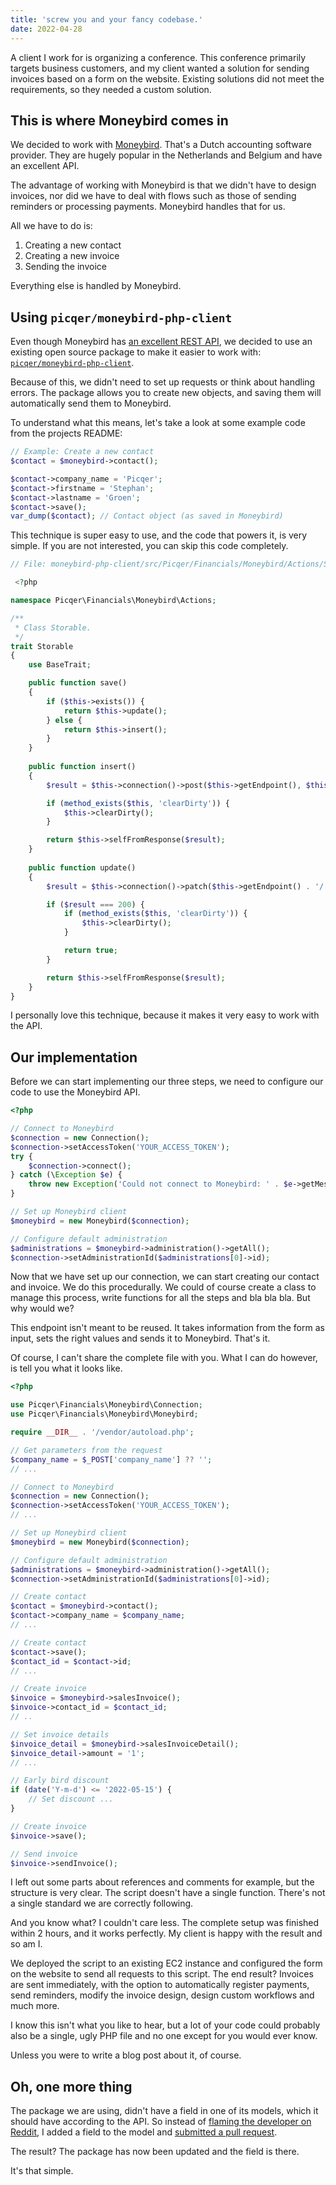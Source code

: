 ```yaml
---
title: 'screw you and your fancy codebase.'
date: 2022-04-28
---
```

A client I work for is organizing a conference. This conference primarily targets business customers, and my client wanted a solution for sending invoices based on a form on the website. Existing solutions did not meet the requirements, so they needed a custom solution.

## This is where Moneybird comes in
We decided to work with [Moneybird](https://www.moneybird.com/). That's a Dutch accounting software provider. They are hugely popular in the Netherlands and Belgium and have an excellent API.

The advantage of working with Moneybird is that we didn't have to design invoices, nor did we have to deal with flows such as those of sending reminders or processing payments. Moneybird handles that for us.

All we have to do is:

1. Creating a new contact
2. Creating a new invoice
3. Sending the invoice

Everything else is handled by Moneybird.

## Using `picqer/moneybird-php-client`
Even though Moneybird has [an excellent REST API](https://developer.moneybird.com/), we decided to use an existing open source package to make it easier to work with: [`picqer/moneybird-php-client`](https://github.com/picqer/moneybird-php-client).

Because of this, we didn't need to set up requests or think about handling errors. The package allows you to create new objects, and saving them will automatically send them to Moneybird.

To understand what this means, let's take a look at some example code from the projects README:

```php
// Example: Create a new contact
$contact = $moneybird->contact();

$contact->company_name = 'Picqer';
$contact->firstname = 'Stephan';
$contact->lastname = 'Groen';
$contact->save();
var_dump($contact); // Contact object (as saved in Moneybird)
```

This technique is super easy to use, and the code that powers it, is very simple. If you are not interested, you can skip this code completely.

```php
// File: moneybird-php-client/src/Picqer/Financials/Moneybird/Actions/Storable.php 

 <?php

namespace Picqer\Financials\Moneybird\Actions;

/**
 * Class Storable.
 */
trait Storable
{
    use BaseTrait;

    public function save()
    {
        if ($this->exists()) {
            return $this->update();
        } else {
            return $this->insert();
        }
    }
    
    public function insert()
    {
        $result = $this->connection()->post($this->getEndpoint(), $this->jsonWithNamespace());

        if (method_exists($this, 'clearDirty')) {
            $this->clearDirty();
        }

        return $this->selfFromResponse($result);
    }
    
    public function update()
    {
        $result = $this->connection()->patch($this->getEndpoint() . '/' . urlencode($this->id), $this->jsonWithNamespace());

        if ($result === 200) {
            if (method_exists($this, 'clearDirty')) {
                $this->clearDirty();
            }

            return true;
        }

        return $this->selfFromResponse($result);
    }
}
```

I personally love this technique, because it makes it very easy to work with the API.

## Our implementation
Before we can start implementing our three steps, we need to configure our code to use the Moneybird API.

```php
<?php

// Connect to Moneybird
$connection = new Connection();
$connection->setAccessToken('YOUR_ACCESS_TOKEN');
try {
    $connection->connect();
} catch (\Exception $e) {
    throw new Exception('Could not connect to Moneybird: ' . $e->getMessage());
}

// Set up Moneybird client
$moneybird = new Moneybird($connection);

// Configure default administration
$administrations = $moneybird->administration()->getAll();
$connection->setAdministrationId($administrations[0]->id);
```

Now that we have set up our connection, we can start creating our contact and invoice. We do this procedurally. We could of course create a class to manage this process, write functions for all the steps and bla bla bla. But why would we?

This endpoint isn't meant to be reused. It takes information from the form as input, sets the right values and sends it to Moneybird. That's it.

Of course, I can't share the complete file with you. What I can do however, is tell you what it looks like.

```php
<?php

use Picqer\Financials\Moneybird\Connection;
use Picqer\Financials\Moneybird\Moneybird;

require __DIR__ . '/vendor/autoload.php';

// Get parameters from the request
$company_name = $_POST['company_name'] ?? '';
// ...

// Connect to Moneybird
$connection = new Connection();
$connection->setAccessToken('YOUR_ACCESS_TOKEN');
// ...

// Set up Moneybird client
$moneybird = new Moneybird($connection);

// Configure default administration
$administrations = $moneybird->administration()->getAll();
$connection->setAdministrationId($administrations[0]->id);

// Create contact
$contact = $moneybird->contact();
$contact->company_name = $company_name;
// ...

// Create contact
$contact->save();
$contact_id = $contact->id;
// ...

// Create invoice
$invoice = $moneybird->salesInvoice();
$invoice->contact_id = $contact_id;
// ..

// Set invoice details
$invoice_detail = $moneybird->salesInvoiceDetail();
$invoice_detail->amount = '1';
// ...

// Early bird discount
if (date('Y-m-d') <= '2022-05-15') {
    // Set discount ...
}

// Create invoice
$invoice->save();

// Send invoice
$invoice->sendInvoice();
```

I left out some parts about references and comments for example, but the structure is very clear. The script doesn't have a single function. There's not a single standard we are correctly following.

And you know what? I couldn't care less. The complete setup was finished within 2 hours, and it works perfectly. My client is happy with the result and so am I.

We deployed the script to an existing EC2 instance and configured the form on the website to send all requests to this script. The end result? Invoices are sent immediately, with the option to automatically register payments, send reminders, modify the invoice design, design custom workflows and much more.

I know this isn't what you like to hear, but a lot of your code could probably also be a single, ugly PHP file and no one except for you would ever know.

Unless you were to write a blog post about it, of course.

## Oh, one more thing
The package we are using, didn't have a field in one of its models, which it should have according to the API. So instead of [flaming the developer on Reddit](https://news.ycombinator.com/item?id=30741324), I added a field to the model and [submitted a pull request](https://github.com/picqer/moneybird-php-client/pull/259).

The result? The package has now been updated and the field is there.

It's that simple.